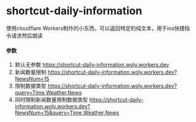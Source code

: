 # shortcut-daily-information

使用cloudflare Workers制作的小东西，可以返回特定的纯文本，用于ios快捷指令请求然后朗读

#### 参数
1. 默认无参数
<https://shortcut-daily-information.woly.workers.dev>
1. 新闻数量限制
<https://shortcut-daily-information.woly.workers.dev?NewsNum=15>
1. 限制数据类型
<https://shortcut-daily-information.woly.workers.dev?query=Time,Weather,News>
1. 同时限制新闻数量限制数据类型
<https://shortcut-daily-information.woly.workers.dev?NewsNum=15&query=Time,Weather,News>

